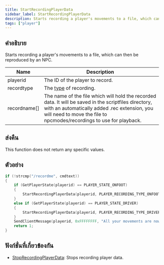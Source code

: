 ```yaml
---
title: StartRecordingPlayerData
sidebar_label: StartRecordingPlayerData
description: Starts recording a player's movements to a file, which can then be reproduced by an NPC.
tags: ["player"]
---
```


## คำอธิบาย

Starts recording a player's movements to a file, which can then be reproduced by an NPC.

| Name         | Description                                                                                                                                                                                                                   |
| ------------ | ----------------------------------------------------------------------------------------------------------------------------------------------------------------------------------------------------------------------------- |
| playerid     | The ID of the player to record.                                                                                                                                                                                               |
| recordtype   | The [type](../resources/recordtypes) of recording.                                                                                                                                                                            |
| recordname[] | The name of the file which will hold the recorded data. It will be saved in the scriptfiles directory, with an automatically added .rec extension, you will need to move the file to npcmodes/recordings to use for playback. |

## ส่งคืน

This function does not return any specific values.

## ตัวอย่าง

```c
if (!strcmp("/recordme", cmdtext))
{
    if (GetPlayerState(playerid) == PLAYER_STATE_ONFOOT)
    {
        StartRecordingPlayerData(playerid, PLAYER_RECORDING_TYPE_ONFOOT, "MyFile");
    }
    else if (GetPlayerState(playerid) == PLAYER_STATE_DRIVER)
    {
        StartRecordingPlayerData(playerid, PLAYER_RECORDING_TYPE_DRIVER, "MyFile");
    }
    SendClientMessage(playerid, 0xFFFFFFFF, "All your movements are now being recorded!");
    return 1;
}
```

## ฟังก์ชั่นที่เกี่ยวข้องกัน

- [StopRecordingPlayerData](StopRecordingPlayerData): Stops recording player data.

